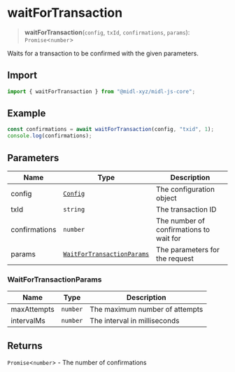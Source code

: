 # waitForTransaction

> **waitForTransaction**(`config`, `txId`, `confirmations`, `params`): `Promise`\<`number`\>

Waits for a transaction to be confirmed with the given parameters.

## Import

```ts
import { waitForTransaction } from "@midl-xyz/midl-js-core";
```

## Example

```ts
const confirmations = await waitForTransaction(config, "txid", 1);
console.log(confirmations);
```

## Parameters

| Name          | Type                                                               | Description                             |
| ------------- | ------------------------------------------------------------------ | --------------------------------------- |
| config        | [`Config`](../configuration/index#creating-a-configuration-object) | The configuration object                |
| txId          | `string`                                                           | The transaction ID                      |
| confirmations | `number`                                                           | The number of confirmations to wait for |
| params        | [`WaitForTransactionParams`](#waitfortransactionparams)            | The parameters for the request          |

### WaitForTransactionParams

| Name        | Type     | Description                    |
| ----------- | -------- | ------------------------------ |
| maxAttempts | `number` | The maximum number of attempts |
| intervalMs  | `number` | The interval in milliseconds   |

## Returns

`Promise`\<`number`\> - The number of confirmations
